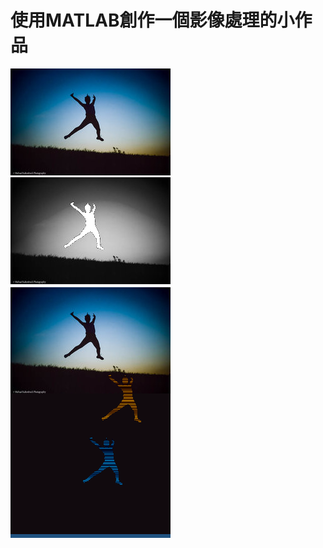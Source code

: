 # 使用MATLAB創作一個影像處理的小作品
 ![image](https://github.com/hengchih/imageProcessing/raw/master/jump_small.jpg)
 </br>
 ![image](https://github.com/hengchih/imageProcessing/raw/master/gray.png)
 </br>
 ![image](https://github.com/hengchih/imageProcessing/raw/master/result.png)
</br>
